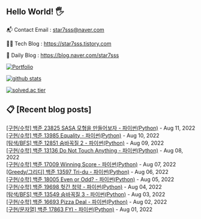 ## Hello World! 🖐

📬 Contact Email : star7sss@naver.com

👨‍💻 Tech Blog : https://star7sss.tistory.com

🤪 Daily Blog : https://blog.naver.com/star7sss

[![Portfolio](https://img.shields.io/badge/Portfolio-%23000000.svg?style=for-the-badge&logo=firefox&logoColor=#FF7139)](https://fern-way-13f.notion.site/Jang-Thang-3b7b327981a2456c8ee5952eadb848b9)

[![github stats](https://github-readme-stats.vercel.app/api?username=jangThang&show_icons=true&hide_border=False)](https://star7sss.tistory.com)

[![solved.ac tier](http://mazassumnida.wtf/api/v2/generate_badge?boj=star7sss)](https://solved.ac/star7sss)

## 📋 [Recent blog posts]
[[구현/수학] 백준 23825 SASA 모형을 만들어보자 - 파이썬(Python)](https://star7sss.tistory.com/467) - Aug 11, 2022<br>
[[구현/수학] 백준 13985 Equality - 파이썬(Python)](https://star7sss.tistory.com/466) - Aug 10, 2022<br>
[[탐색/BFS] 백준 12851 숨바꼭질 2 - 파이썬(Python)](https://star7sss.tistory.com/540) - Aug 09, 2022<br>
[[구현/수학] 백준 13136 Do Not Touch Anything - 파이썬(Python)](https://star7sss.tistory.com/465) - Aug 08, 2022<br>
[[구현/수학] 백준 17009 Winning Score - 파이썬(Python)](https://star7sss.tistory.com/463) - Aug 07, 2022<br>
[[Greedy/그리디] 백준 13597 Tri-du - 파이썬(Python)](https://star7sss.tistory.com/483) - Aug 06, 2022<br>
[[구현/수학] 백준 18005 Even or Odd? - 파이썬(Python)](https://star7sss.tistory.com/462) - Aug 05, 2022<br>
[[구현/수학] 백준 19698 헛간 청약 - 파이썬(Python)](https://star7sss.tistory.com/461) - Aug 04, 2022<br>
[[탐색/BFS] 백준 13549 숨바꼭질 3 - 파이썬(Python)](https://star7sss.tistory.com/539) - Aug 03, 2022<br>
[[구현/수학] 백준 16693 Pizza Deal - 파이썬(Python)](https://star7sss.tistory.com/460) - Aug 02, 2022<br>
[[구현/문자열] 백준 17863 FYI - 파이썬(Python)](https://star7sss.tistory.com/459) - Aug 01, 2022<br>
